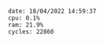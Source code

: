 

                date: 18/04/2022 14:59:37
                cpu: 0.1%
                ram: 21.9%
                cycles: 22860

                         